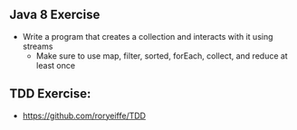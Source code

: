 ## Java 8 Exercise
- Write a program that creates a collection and interacts with it using streams
    - Make sure to use map, filter, sorted, forEach, collect, and reduce at least once

## TDD Exercise:
- https://github.com/roryeiffe/TDD